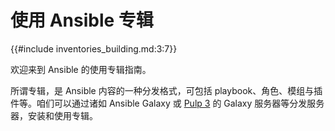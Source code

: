 # 使用 Ansible 专辑


{{#include inventories_building.md:3:7}}


欢迎来到 Ansible 的使用专辑指南。


所谓专辑，是 Ansible 内容的一种分发格式，可包括 playbook、角色、模组与插件等。咱们可以通过诸如 Ansible Galaxy 或 [Pulp 3](https://pulpproject.org/) 的 Galaxy 服务器等分发服务器，安装和使用专辑。



